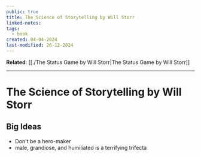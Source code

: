 ```yaml
---
public: true
title: The Science of Storytelling by Will Storr
linked-notes: 
tags:
  - book
created: 04-04-2024
last-modified: 26-12-2024
---
```

**Related**: [[./The Status Game by Will Storr|The Status Game by Will Storr]]

---
# The Science of Storytelling by Will Storr

## Big Ideas
- Don't be a hero-maker
- male, grandiose, and humiliated is a terrifying trifecta

